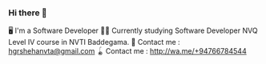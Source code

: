 ### Hi there 👋


🖥 I'm a Software Developer
👨‍🎓 Currently studying Software Developer NVQ Level IV course in NVTI Baddegama.
📧 Contact me : hgrshehanvta@gmail.com
🪀 Contact me : http://wa.me/+94766784544 

<!--
**RavinduShehan2001/RavinduShehan2001** is a ✨ _special_ ✨ repository because its `README.md` (this file) appears on your GitHub profile.

Here are some ideas to get you started:

- 🔭 I’m currently working on ...
- 🌱 I’m currently learning ...
- 👯 I’m looking to collaborate on ...
- 🤔 I’m looking for help with ...
- 💬 Ask me about ...
- 📫 How to reach me: ...
- 😄 Pronouns: ...
- ⚡ Fun fact: ...
-->
